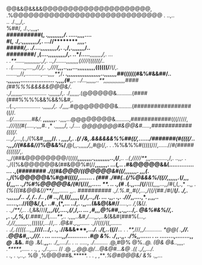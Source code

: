 @@&&@&&&&@@@@@@@@@@@@@@@@@@@@@,                                                          .%@@@@@@@@@@@@@@@@@@@@@@@@@@@@@
.                               ..,..                                                                                   
..                             ./.,,,/,.                                                                                
%##/,                          ./.,.,,,**,.                                                                             
##########(,                   .*,,,,,,,,,/*.                                        .....,,,,....                      
#(,                            ./,.,,,,,,,,,*/,.                              ...*//**********,,,,.                     
#####/,.                       ./....,,,,,,,,,*/,.                         .,*/,.********,,,,,,,/..                     
########/                      ,(....,,,,,,,,,,**/,.                    ..*/**.....**,,,,,,,,*/,.     ...               
.                             .**......,,,,,,,,,,.,/,.               ..,/****.......,,,,,,,,(////((((((/*..             
.                            .*(.......,,....,,//,***/,.        .,*///(***,,,..,,,...,,,,,,,,,,((((((/**/(/*,.          
                  .......,,*//,..........,....*,,,,**,*/**.    .*,,,,,,,,,,,,,,,,,,,..,,,,,,,*##((((((#&%#&&##/*..      
              .,,,,,,,...................   .,,,,(#***,,.*.    ../...,,,,,,..**,,,,,,,,,,,,,,####(##%%%&&&&&@@@&/*.     
              .,/,,,,,,,................     .,,,,,,*,*/,.       ./,,,,,,.(@@@@@@&..........(####(###%%%%&&%&&%&#*,.    
                ..*(*..,................      .,,,,,*,*/,.       ./*,,,,.#@@@@@@@@&.........(#################((//.     
                   ..*(/............#&/.     **,,,,,,,**.        .*,,,,...@@@@@@@@&.........,############(((/////,      
                 ..*///(((#(.....,.,,,*#.   ,* .,,,,,,/,         .,/*.... *@@@@@@@#&@@&#.....,############((((/*.       
              ...,/*,...,(.,/(%&#,**,,,,//.   . ,,,,/,.           .*(/ /&,.&&&&&&%%##((/,....../#######(#((((/*..       
      .,,,*//(#&&&//*/%@&&%/**,@(,,.,,,,,,*/,*,#@(/,.             .    .%%&%%#(((((///,......//*#(#####((((((/*,.       
 .,,/(##&@@@@@@@@/(((((**,,,,,,,,.,,,,,,,,,..,(/**,..              ..*(*,*/////**,,,...........,*/*,. ..,*,.           .
  .,/((%&@@@@@@&(##&@@%#(//**,,,,,,,. ...(*,..                     .*#&@@@@@&&(.*.............  ..*.         .,(########
     .*/((#&@@@/((@@@@@&#((/,,,,,,,.  ,,,(*.                     .,/(%@@@@@&%#@#((((/,.......      *.              *(###
        ./##(..(*/%@&&&%/((//,,,,,,.*(/,,,(/,,*,..              .,/%#%@@@@@&/(#*/(///*,,.....  **.  ..              .,(#
        .*(.,,.../(/**/(((,,,,...,,/#(,(,.,* ..,*,              .(%(((#&@@&(//**/,,,,......      ,,..        *##########
       .,/.%.#,,#(/,...,/((*/(##*./#(/**(/.   .*/,.             .,,,*,,,*/*..  .*/,         */..  /*..               ,(#
       ..,*/(,((/*,,,,,*(/,/*,..,/(. ***.*..    .,,.                          .*,. .*///*,,....,*.  ,**,**,,..          
        ......*,..*//(@&/,(*,.  ..*#.,(*,...  ../,.                         .,,...(&&@(&#//**.....*,.. /,*(&(/*.        
.     .,/**/,.. .*(,&&///**/*,,,/(/,....,(/*,/,*..                          ... ,#,,,@%##*,,.,,*...*/*,. @&%#&%//,.     
,.  .,/,%******,*(**/.###/,,/(*.....**,..                                   .,*,,,..&#,*/....,,.,..*&(&&#(###%(...,*.   
    ./,//,,,,,,,,.,*,(((((/,...//,..                                          .*@&#*.,*.,,.....*.  .,//(((/((,......*.  
.   ./,.(((((...,*,,**////.../,.                           .,                  .//&&&****,.../.       ./(,..*((//**..*. 
.   .**,*///*,,/***..........*.                           *@@(                .********,//**.          .**@@&#*,,.,///. 
.   .*.. ......*,,/..........*.                         .#@  &%.             ./*****,,.,*,.             ./%****,,....*..
.   .*.  ......*..*,........,,               @*        .&&.** #@         .&(.,***,,.**.                  ./****,,..../..
.   .*.  .....*,  ./........*.              .@,#@%     @%.****.*@.    (@& @&..,,,*,.                      .*****,....*. 
.   .,*      *,   .,/..,...*.     //        .@ ,,.*@@.@/.******..@*&@#..*.&@       .((                     .,/*,,.../.  
.    .*,    *.      .*,..*,.       %@ ,%@@@##&.*****. .         . , ,****.%@#@@@&/ &%                        .,*,..*.   ⠀⠀⠀⠀ 
